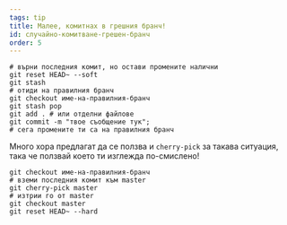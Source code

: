 ```yaml
---
tags: tip
title: Малее, комитнах в грешния бранч!
id: случайно-комитване-грешен-бранч
order: 5
---
```


```git
# върни последния комит, но остави промените налични
git reset HEAD~ --soft
git stash
# отиди на правилния бранч
git checkout име-на-правилния-бранч
git stash pop
git add . # или отделни файлове
git commit -m "твое съобщение тук";
# сега промените ти са на правилния бранч
```

Много хора предлагат да се ползва и `cherry-pick` за такава ситуация, така че ползвай което ти изглежда по-смислено!

```git
git checkout име-на-правилния-бранч
# вземи последния комит към master
git cherry-pick master
# изтрии го от master
git checkout master
git reset HEAD~ --hard
```